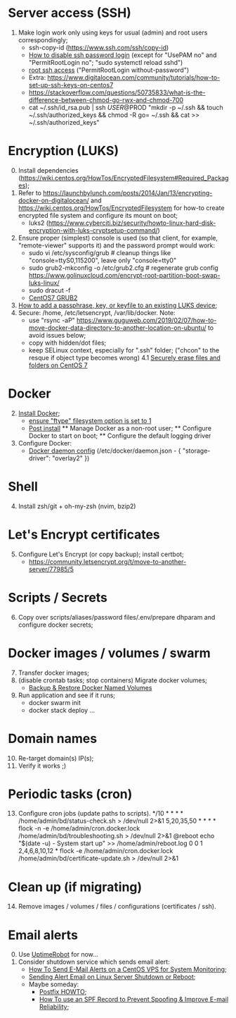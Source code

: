 # Server access (SSH)
1. Make login work only using keys for usual (admin) and root users correspondingly;
	* ssh-copy-id (https://www.ssh.com/ssh/copy-id)
	* [How to disable ssh password login](https://www.cyberciti.biz/faq/how-to-disable-ssh-password-login-on-linux/) (except for "UsePAM no" and "PermitRootLogin no"; "sudo systemctl reload sshd")
	* [root ssh access](https://unix.stackexchange.com/a/92397) ("PermitRootLogin without-password")
	* Extra: https://www.digitalocean.com/community/tutorials/how-to-set-up-ssh-keys-on-centos7
	* https://stackoverflow.com/questions/50735833/what-is-the-difference-between-chmod-go-rwx-and-chmod-700
	* cat ~/.ssh/id_rsa.pub | ssh $USER@$PROD "mkdir -p ~/.ssh && touch ~/.ssh/authorized_keys && chmod -R go= ~/.ssh && cat >> ~/.ssh/authorized_keys"

# Encryption (LUKS)
0. Install dependencies (https://wiki.centos.org/HowTos/EncryptedFilesystem#Required_Packages);
1. Refer to https://launchbylunch.com/posts/2014/Jan/13/encrypting-docker-on-digitalocean/ and https://wiki.centos.org/HowTos/EncryptedFilesystem for how-to create encrypted file system and configure its mount on boot;
	* luks2 (https://www.cyberciti.biz/security/howto-linux-hard-disk-encryption-with-luks-cryptsetup-command/)
2. Ensure proper (simplest) console is used (so that client, for example, "remote-viewer" supports it) and the password prompt would work:
	* sudo vi /etc/sysconfig/grub # cleanup things like "console=ttyS0,115200", leave only "console=tty0"
	* sudo grub2-mkconfig -o /etc/grub2.cfg # regenerate grub config https://www.golinuxcloud.com/encrypt-root-partition-boot-swap-luks-linux/
	* sudo dracut -f
	* [CentOS7 GRUB2](https://www.thegeekdiary.com/centos-rhel-7-grub2-configuration-file-bootgrub2grub-cfg-explained/)
3. [How to add a passphrase, key, or keyfile to an existing LUKS device](https://access.redhat.com/solutions/230993);
4. Secure: /home, /etc/letsencrypt, /var/lib/docker. Note:
	* use "rsync -aP" https://www.guguweb.com/2019/02/07/how-to-move-docker-data-directory-to-another-location-on-ubuntu/ to avoid issues below;
	* copy with hidden/dot files;
	* keep SELinux context, especially for ".ssh" folder; ("chcon" to the resque if object type becomes wrong)
4.1 [Securely erase files and folders on CentOS 7](https://www.netweaver.uk/securely-erase-files-folders-centos-7/)

# Docker
2. [Install Docker](https://docs.docker.com/engine/install/centos/);
	* [ensure "ftype" filesystem option is set to 1](https://docs.docker.com/storage/storagedriver/overlayfs-driver/)
	* [Post install](https://docs.docker.com/engine/install/linux-postinstall/)
		** Manage Docker as a non-root user;
		** Configure Docker to start on boot;
		** Configure the default logging driver
3. Configure Docker:
	* [Docker daemon config](https://docs.docker.com/config/daemon/) (/etc/docker/daemon.json - { "storage-driver": "overlay2" })

# Shell
4. Install zsh/git + oh-my-zsh (nvim, bzip2)

# Let's Encrypt certificates
5. Configure Let's Encrypt (or copy backup); install certbot;
	* https://community.letsencrypt.org/t/move-to-another-server/77985/5

# Scripts / Secrets
6. Copy over scripts/aliases/password files/.env/prepare dhparam and configure docker secrets;

# Docker images / volumes / swarm
7. Transfer docker images;
8. (disable crontab tasks; stop containers) Migrate docker volumes;
	* [Backup & Restore Docker Named Volumes](https://medium.com/@loomchild/backup-restore-docker-named-volumes-350397b8e362)
9. Run application and see if it runs;
	* docker swarm init
	* docker stack deploy ...

# Domain names
10. Re-target domain(s) IP(s);
12. Verify it works ;)

# Periodic tasks (cron)
13. Configure cron jobs (update paths to scripts).
	*/10 * * * * /home/admin/bd/status-check.sh > /dev/null 2>&1
	5,20,35,50 * * * * flock -n -e /home/admin/cron.docker.lock /home/admin/bd/troubleshooting.sh > /dev/null 2>&1
	@reboot echo "$(date -u) - System start up" >> /home/admin/reboot.log
	0 0 1 2,4,6,8,10,12 * flock -e /home/admin/cron.docker.lock /home/admin/bd/certificate-update.sh > /dev/null 2>&1

# Clean up (if migrating)
14. Remove images / volumes / files / configurations (certificates / ssh).

# Email alerts
0. Use [UptimeRobot](https://uptimerobot.com) for now...
1. Consider shutdown service which sends email alert:
	* [How To Send E-Mail Alerts on a CentOS VPS for System Monitoring](https://www.digitalocean.com/community/tutorials/how-to-send-e-mail-alerts-on-a-centos-vps-for-system-monitoring);
	* [Sending Alert Email on Linux Server Shutdown or Reboot](https://unix.stackexchange.com/questions/477446/sending-alert-email-on-linux-server-shutdown-or-reboot);
	* Maybe someday:
		* [Postfix HOWTO](https://wiki.centos.org/HowTos/postfix);
		* [How To use an SPF Record to Prevent Spoofing & Improve E-mail Reliability](https://www.digitalocean.com/community/tutorials/how-to-use-an-spf-record-to-prevent-spoofing-improve-e-mail-reliability);
